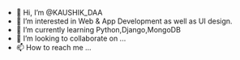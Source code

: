 - 👋 Hi, I’m @KAUSHIK_DAA
- 👀 I’m interested in Web & App Development as well as UI design.
- 🌱 I’m currently learning Python,Django,MongoDB
- 💞️ I’m looking to collaborate on ...
- 📫 How to reach me ...

<!---
KAUSHIK717/KAUSHIK717 is a ✨ special ✨ repository because its `README.md` (this file) appears on your GitHub profile.
You can click the Preview link to take a look at your changes.
--->
